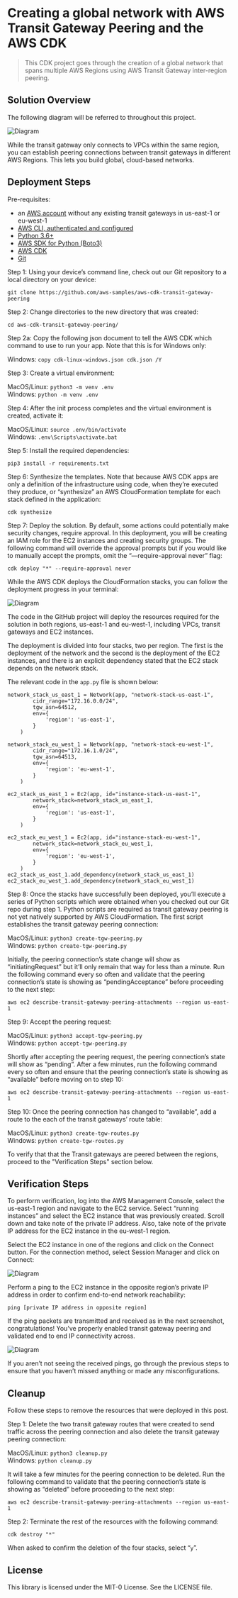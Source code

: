 # Creating a global network with AWS Transit Gateway Peering and the AWS CDK

> This CDK project goes through the creation of a global network that spans multiple AWS Regions using AWS Transit Gateway inter-region peering.

## Solution Overview

The following diagram will be referred to throughout this project.

![Diagram](img/TGW_peering_CDK_diagram.png)

While the transit gateway only connects to VPCs within the same region, you can establish peering connections between transit gateways in different AWS Regions. This lets you build global, cloud-based networks.

## Deployment Steps

Pre-requisites:

-	an [AWS account](https://aws.amazon.com/) without any existing transit gateways in us-east-1 or eu-west-1
-	[AWS CLI, authenticated and configured](https://docs.aws.amazon.com/cli/latest/userguide/cli-configure-files.html)
-	[Python 3.6+](https://www.python.org/downloads/)
-	[AWS SDK for Python (Boto3)](https://aws.amazon.com/sdk-for-python/)
-	[AWS CDK](https://docs.aws.amazon.com/cdk/latest/guide/getting_started.html#getting_started_install)
-	[Git](http://git-scm.com/downloads)

Step 1: Using your device’s command line, check out our Git repository to a local directory on your device:

`git clone https://github.com/aws-samples/aws-cdk-transit-gateway-peering`

Step 2: Change directories to the new directory that was created:

`cd aws-cdk-transit-gateway-peering/`

Step 2a: Copy the following json document to tell the AWS CDK which command to use to run your app. Note that this is for Windows only:

Windows: `copy cdk-linux-windows.json cdk.json /Y`

Step 3: Create a virtual environment:

MacOS/Linux: `python3 -m venv .env`<br />
Windows: `python -m venv .env`

Step 4: After the init process completes and the virtual environment is created, activate it:

MacOS/Linux: `source .env/bin/activate`<br />
Windows: `.env\Scripts\activate.bat`

Step 5: Install the required dependencies:

`pip3 install -r requirements.txt`

Step 6: Synthesize the templates. Note that because AWS CDK apps are only a definition of the infrastructure using code, when they’re executed they produce, or “synthesize” an AWS CloudFormation template for each stack defined in the application:

`cdk synthesize`

Step 7: Deploy the solution. By default, some actions could potentially make security changes, require approval. In this deployment, you will be creating an IAM role for the EC2 instances and creating security groups. The following command will override the approval prompts but if you would like to manually accept the prompts, omit the “—require-approval never” flag:

`cdk deploy "*" --require-approval never`

While the AWS CDK deploys the CloudFormation stacks, you can follow the deployment progress in your terminal:

![Diagram](img/TGW_peering_CDK_stack_deployment.png)

The code in the GitHub project will deploy the resources required for the solution in both regions, us-east-1 and eu-west-1, including VPCs, transit gateways and EC2 instances.

The deployment is divided into four stacks, two per region. The first is the deployment of the network and the second is the deployment of the EC2 instances, and there is an explicit dependency stated that the EC2 stack depends on the network stack.

The relevant code in the `app.py` file is shown below:


```
network_stack_us_east_1 = Network(app, "network-stack-us-east-1",
        cidr_range="172.16.0.0/24",
        tgw_asn=64512,
        env={
            'region': 'us-east-1',
        }
    )

network_stack_eu_west_1 = Network(app, "network-stack-eu-west-1",
        cidr_range="172.16.1.0/24",
        tgw_asn=64513,
        env={
            'region': 'eu-west-1',
        }
    )

ec2_stack_us_east_1 = Ec2(app, id="instance-stack-us-east-1",
        network_stack=network_stack_us_east_1, 
        env={
            'region': 'us-east-1',
        }
    )

ec2_stack_eu_west_1 = Ec2(app, id="instance-stack-eu-west-1",
        network_stack=network_stack_eu_west_1, 
        env={
            'region': 'eu-west-1',
        }
    )
ec2_stack_us_east_1.add_dependency(network_stack_us_east_1)
ec2_stack_eu_west_1.add_dependency(network_stack_eu_west_1)
```

Step 8: Once the stacks have successfully been deployed, you’ll execute a series of Python scripts which were obtained when you checked out our Git repo during step 1. Python scripts are required as transit gateway peering is not yet natively supported by AWS CloudFormation. The first script establishes the transit gateway peering connection:

MacOS/Linux: `python3 create-tgw-peering.py`<br />
Windows: `python create-tgw-peering.py`

Initially, the peering connection’s state change will show as “initiatingRequest” but it’ll only remain that way for less than a minute. Run the following command every so often and validate that the peering connection’s state is showing as “pendingAcceptance” before proceeding to the next step:

`aws ec2 describe-transit-gateway-peering-attachments --region us-east-1`

Step 9: Accept the peering request:

MacOS/Linux: `python3 accept-tgw-peering.py`<br />
Windows: `python accept-tgw-peering.py`

Shortly after accepting the peering request, the peering connection’s state will show as “pending”. After a few minutes, run the following command every so often and ensure that the peering connection’s state is showing as “available” before moving on to step 10:

`aws ec2 describe-transit-gateway-peering-attachments --region us-east-1`

Step 10: Once the peering connection has changed to “available”, add a route to the each of the transit gateways’ route table:

MacOS/Linux: `python3 create-tgw-routes.py`<br />
Windows: `python create-tgw-routes.py`

To verify that that the Transit gateways are peered between the regions, proceed to the "Verification Steps" section below.

## Verification Steps

To perform verification, log into the AWS Management Console, select the us-east-1 region and navigate to the EC2 service. Select “running instances” and select the EC2 instance that was previously created. Scroll down and take note of the private IP address. Also, take note of the private IP address for the EC2 instance in the eu-west-1 region. 

Select the EC2 instance in one of the regions and click on the Connect button. For the connection method, select Session Manager and click on Connect:

![Diagram](img/TGW_peering_CDK_connect_EC2.png)

Perform a ping to the EC2 instance in the opposite region’s private IP address in order to confirm end-to-end network reachability:

`ping [private IP address in opposite region]`

If the ping packets are transmitted and received as in the next screenshot, congratulations! You’ve properly enabled transit gateway peering and validated end to end IP connectivity across.

![Diagram](img/TGW_peering_CDK_ping.png)

If you aren’t not seeing the received pings, go through the previous steps to ensure that you haven’t missed anything or made any misconfigurations.

## Cleanup

Follow these steps to remove the resources that were deployed in this post.

Step 1: Delete the two transit gateway routes that were created to send traffic across the peering connection and also delete the transit gateway peering connection:

MacOS/Linux: `python3 cleanup.py`<br />
Windows: `python cleanup.py`

It will take a few minutes for the peering connection to be deleted. Run the following command to validate that the peering connection’s state is showing as “deleted” before proceeding to the next step:

`aws ec2 describe-transit-gateway-peering-attachments --region us-east-1`

Step 2:  Terminate the rest of the resources with the following command: 

`cdk destroy "*"`

When asked to confirm the deletion of the four stacks, select “`y`”.

## License

This library is licensed under the MIT-0 License. See the LICENSE file.